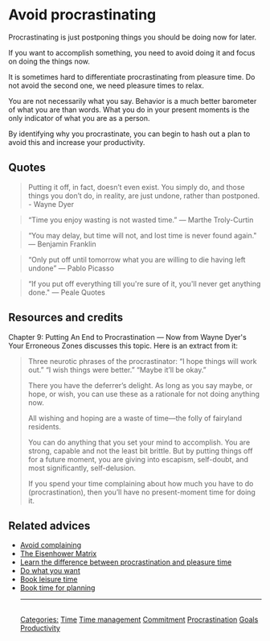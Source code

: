 # Avoid procrastinating

Procrastinating is just postponing things you should be doing now for later.

If you want to accomplish something, you need to avoid doing it and focus on doing the things now.

It is sometimes hard to differentiate procrastinating from pleasure time. Do not avoid the second one, we need pleasure times to relax.

You are not necessarily what you say. Behavior is a much better barometer of what you are than words. What you do in your present moments is the only indicator of what you are as a person.

By identifying why you procrastinate, you can begin to hash out a plan to avoid this and increase your productivity.

## Quotes

> Putting it off, in fact, doesn’t even exist. You simply do, and those things you don’t do, in reality, are just undone, rather than postponed. - Wayne Dyer

> “Time you enjoy wasting is not wasted time.” ― Marthe Troly-Curtin

> “You may delay, but time will not, and lost time is never found again." ― Benjamin Franklin

> “Only put off until tomorrow what you are willing to die having left undone” ― Pablo Picasso

> “If you put off everything till you're sure of it, you'll never get anything done." ― Peale Quotes

## Resources and credits

Chapter 9: Putting An End to Procrastination — Now from Wayne Dyer's Your Erroneous Zones discusses this topic. Here is an extract from it:

> Three neurotic phrases of the procrastinator: “I hope things will work out.” “I wish things were better.” “Maybe it’ll be okay.”
> 
> There you have the deferrer’s delight. As long as you say maybe, or hope, or wish, you can use these as a rationale for not doing anything now.
> 
> All wishing and hoping are a waste of time—the folly of fairyland residents.
> 
> You can do anything that you set your mind to accomplish. You are strong, capable and not the least bit brittle. But by putting things off for a future moment, you are giving into escapism, self-doubt, and most significantly, self-delusion.
> 
> If you spend your time complaining about how much you have to do (procrastination), then you’ll have no present-moment time for doing it.

## Related advices

- [Avoid complaining](../Avoid%20complaining/index.md)
- [The Eisenhower Matrix](../The%20Eisenhower%20Matrix/index.md)
- [Learn the difference between procrastination and pleasure time](../Learn%20the%20difference%20between%20procrastination%20and%20leisure%20time/index.md)
- [Do what you want](../Do%20what%20you%20want/index.md)
- [Book leisure time](../Book%20leisure%20time/index.md)
- [Book time for planning](../Book%20time%20for%20planning/index.md)<hr/><br/>[Categories:](../Categories/index.md) [Time](../Categories/Time.md) [Time management](../Categories/Time%20management.md) [Commitment](../Categories/Commitment.md) [Procrastination](../Categories/Procrastination.md) [Goals](../Categories/Goals.md) [Productivity](../Categories/Productivity.md)